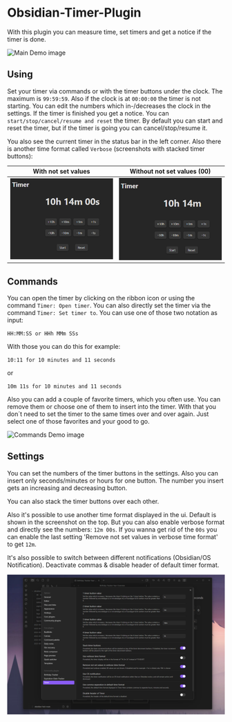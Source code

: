 # Obsidian-Timer-Plugin

With this plugin you can measure time, set timers and get a notice if the timer is done.

![Main Demo image](assets/MainDemo.png)

## Using
Set your timer via commands or with the timer buttons under the clock. The maximum is ``99:59:59``. Also if the clock is at ``00:00:00`` the timer is not starting. You can edit the numbers which in-/decreases the clock in the settings. If the timer is finished you get a notice. You can ``start/stop/cancel/resume and reset`` the timer. By default you can start and reset the timer, but if the timer is going you can cancel/stop/resume it.

You also see the current timer in the status bar in the left corner.
Also there is another time format called ``Verbose`` (screenshots with stacked timer buttons): 

With not set values | Without not set values (00)|
--- | --- |
![Verbose time format](assets/VerboseUI.png) | ![Verbose time format without not set values](assets/VerboseUIWithoutNotSetValues.png) |

## Commands 
You can open the timer by clicking on the ribbon icon or using the command ``Timer: Open timer``. You can also directly set the timer via the command ``Timer: Set timer to``. You can use one of those two notation as input: 
```
HH:MM:SS or HHh MMm SSs
```
With those you can do this for example: 
```
10:11 for 10 minutes and 11 seconds
```
or 
````
10m 11s for 10 minutes and 11 seconds
````
Also you can add a couple of favorite timers, which you often use. You can remove them or choose one of them to insert into the timer. With that you don´t need to set the timer to the same times over and over again. Just select one of those favorites and your good to go.

![Commands Demo image](assets/CommandsDemo.png)

## Settings
You can set the numbers of the timer buttons in the settings. Also you can insert only seconds/minutes or hours for one button. The number you insert gets an increasing and decreasing button.

You can also stack the timer buttons over each other.

Also it's possible to use another time format displayed in the ui. Default is shown in the screenshot on the top. But you can also enable verbose format and directly see the numbers: ``12m 00s``. If you wanna get rid of the ``00s`` you can enable the last setting 'Remove not set values in verbose time format' to get ``12m``.

It's also possible to switch between different notifications (Obsidian/OS Notification). Deactivate commas & disable header of default timer format.

![Settings Demo image](assets/SettingsDemo.png)